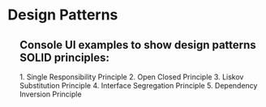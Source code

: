 # Design Patterns

<ol>
  <h2> Console UI examples to show design patterns SOLID principles: </h2>
1. Single Responsibility Principle
2. Open Closed Principle
3. Liskov Substitution Principle
4. Interface Segregation Principle
5. Dependency Inversion Principle
  </ol>
